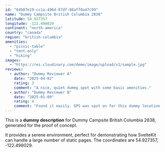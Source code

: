 ```yaml
---
id: "64b87e19-cc1a-496d-87df-88aff0a47c99"
name: "Dummy Campsite British Columbia 2838"
latitude: 54.927357
longitude: -122.498029
continent: "north-america"
country: "canada"
region: "british-columbia"
amenities:
  - "picnic-table"
  - "tent-only"
  - "hiking"
images:
  - "https://res.cloudinary.com/demo/image/upload/v1/sample.jpg"
reviews:
  - author: "Dummy Reviewer A"
    date: "2025-04-02"
    rating: 3
    comment: "A nice, quiet dummy spot with some basic amenities."
  - author: "Dummy Reviewer B"
    date: "2025-01-09"
    rating: 4
    comment: "Found it easily. GPS was spot on for this dummy location."
---
```


This is a **dummy description** for Dummy Campsite British Columbia 2838, generated for the proof of concept.

It provides a serene environment, perfect for demonstrating how SvelteKit can handle a large number of static pages. The coordinates are 54.927357, -122.498029.
